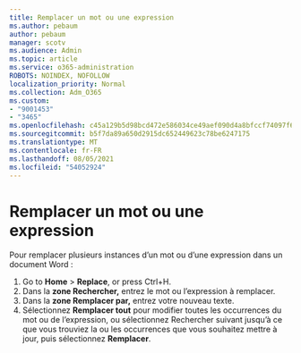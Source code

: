 ```yaml
---
title: Remplacer un mot ou une expression
ms.author: pebaum
author: pebaum
manager: scotv
ms.audience: Admin
ms.topic: article
ms.service: o365-administration
ROBOTS: NOINDEX, NOFOLLOW
localization_priority: Normal
ms.collection: Adm_O365
ms.custom:
- "9001453"
- "3465"
ms.openlocfilehash: c45a129b5d98bcd472e586034ce49aef090d4a8bfccf74097f6df8b0f5379184
ms.sourcegitcommit: b5f7da89a650d2915dc652449623c78be6247175
ms.translationtype: MT
ms.contentlocale: fr-FR
ms.lasthandoff: 08/05/2021
ms.locfileid: "54052924"
---
```

# <a name="replace-a-word-or-phrase"></a>Remplacer un mot ou une expression

Pour remplacer plusieurs instances d’un mot ou d’une expression dans un document Word :

1. Go to **Home**  >  **Replace**, or press Ctrl+H.
2. Dans la **zone Rechercher,** entrez le mot ou l’expression à remplacer. 
3. Dans la **zone Remplacer par,** entrez votre nouveau texte.
3. Sélectionnez **Remplacer tout** pour modifier toutes les occurrences du mot ou de l’expression, ou sélectionnez Rechercher suivant jusqu’à ce que vous trouviez la ou les occurrences que vous souhaitez mettre à jour, puis sélectionnez **Remplacer**. 